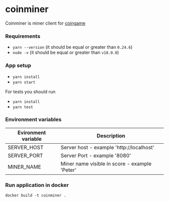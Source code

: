 # coinminer

Coinminer is miner client for [coingame](https://github.com/TeskaLabs/coingame)

### Requirements

* `yarn --version` (it should be equal or greater than `0.24.6`)
* `node -v` (it should be equal or greater than `v10.0.0`)

### App setup

* `yarn install`
* `yarn start`

For tests you should run

* `yarn install`
* `yarn test`

### Environment variables

| Evironment variable       | Description                                                                         |
|---------------------------|-------------------------------------------------------------------------------------|
| SERVER_HOST               | Server host - example 'http://localhost'                                            |
| SERVER_PORT               | Server Port - example '8080'                                                        |
| MINER_NAME                | Miner name visible in score - example 'Peter'                                       |

### Run application in docker
```
docker build -t coinminer .

```
